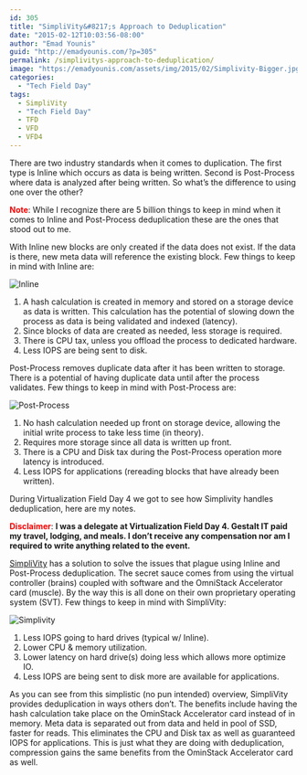 ```yaml
---
id: 305
title: "SimpliVity&#8217;s Approach to Deduplication"
date: "2015-02-12T10:03:56-08:00"
author: "Emad Younis"
guid: "http://emadyounis.com/?p=305"
permalink: /simplivitys-approach-to-deduplication/
image: "https://emadyounis.com/assets/img/2015/02/Simplivity-Bigger.jpg"
categories:
  - "Tech Field Day"
tags:
  - SimpliVity
  - "Tech Field Day"
  - TFD
  - VFD
  - VFD4
---
```


There are two industry standards when it comes to duplication. The first type is Inline which occurs as data is being written. Second is Post-Process where data is analyzed after being written. So what’s the difference to using one over the other?

<span style="color: #ff0000;">**Note**</span>: While I recognize there are 5 billion things to keep in mind when it comes to Inline and Post-Process deduplication these are the ones that stood out to me.

With Inline new blocks are only created if the data does not exist. If the data is there, new meta data will reference the existing block. Few things to keep in mind with Inline are:

![Inline](https://emadyounis.com/assets/img/2015/02/Inline1.jpg?resize=976%2C162)

1. A hash calculation is created in memory and stored on a storage device as data is written. This calculation has the potential of slowing down the process as data is being validated and indexed (latency).
2. Since blocks of data are created as needed, less storage is required.
3. There is CPU tax, unless you offload the process to dedicated hardware.
4. Less IOPS are being sent to disk.

Post-Process removes duplicate data after it has been written to storage. There is a potential of having duplicate data until after the process validates. Few things to keep in mind with Post-Process are:

![Post-Process](https://emadyounis.com/assets/img/2015/02/Post-Process1.jpg?resize=993%2C146)

1. No hash calculation needed up front on storage device, allowing the initial write process to take less time (in theory).
2. Requires more storage since all data is written up front.
3. There is a CPU and Disk tax during the Post-Process operation more latency is introduced.
4. Less IOPS for applications (rereading blocks that have already been written).

During Virtualization Field Day 4 we got to see how Simplivity handles deduplication, here are my notes.

**<span style="color: #ff0000;">Disclaimer</span>**: **I was a delegate at Virtualization Field Day 4. Gestalt IT paid my travel, lodging, and meals. I don’t receive any compensation nor am I required to write anything related to the event.**

[SimpliVity](https://www.simplivity.com/) has a solution to solve the issues that plague using Inline and Post-Process deduplication. The secret sauce comes from using the virtual controller (brains) coupled with software and the OmniStack Accelerator card (muscle). By the way this is all done on their own proprietary operating system (SVT). Few things to keep in mind with SimpliVity:

![Simplivity](https://emadyounis.com/assets/img/2015/02/Simplivity1.jpg?resize=1021%2C233)

1. Less IOPS going to hard drives (typical w/ Inline).
2. Lower CPU &amp; memory utilization.
3. <span class="s1">Lower latency on hard drive(s) doing less which allows more optimize IO.</span>
4. <span class="s1">Less IOPS are being sent to disk more are available for applications.</span>

As you can see from this simplistic (no pun intended) overview, SimpliVity provides deduplication in ways others don’t. The benefits include having the hash calculation take place on the OminStack Accelerator card instead of in memory. Meta data is separated out from data and held in pool of SSD, faster for reads. This eliminates the CPU and Disk tax as well as guaranteed IOPS for applications. This is just what they are doing with deduplication, compression gains the same benefits from the OminStack Accelerator card as well.
